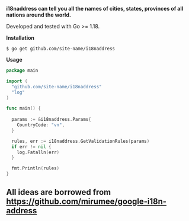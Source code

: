 

**i18naddress can tell you all the names of cities, states, provinces of all nations around the world.**

Developed and tested with Go >= 1.18.

**Installation**

`$ go get github.com/site-name/i18naddress`

**Usage**

```go
package main

import (
  "github.com/site-name/i18naddress"
  "log"
)

func main() {
  
  params := &i18naddress.Params{
    CountryCode: "vn",
  }

  rules, err := i18naddress.GetValidationRules(params)
  if err != nil {
    log.Fatalln(err)
  }

  fmt.Println(rules)
}

```
## All ideas are borrowed from https://github.com/mirumee/google-i18n-address
